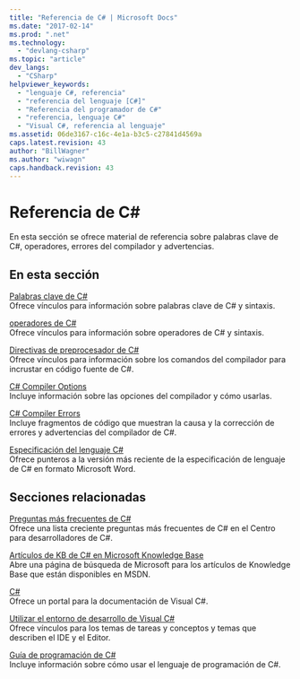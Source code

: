 ```yaml
---
title: "Referencia de C# | Microsoft Docs"
ms.date: "2017-02-14"
ms.prod: ".net"
ms.technology: 
  - "devlang-csharp"
ms.topic: "article"
dev_langs: 
  - "CSharp"
helpviewer_keywords: 
  - "lenguaje C#, referencia"
  - "referencia del lenguaje [C#]"
  - "Referencia del programador de C#"
  - "referencia, lenguaje C#"
  - "Visual C#, referencia al lenguaje"
ms.assetid: 06de3167-c16c-4e1a-b3c5-c27841d4569a
caps.latest.revision: 43
author: "BillWagner"
ms.author: "wiwagn"
caps.handback.revision: 43
---
```

# Referencia de C# #
En esta sección se ofrece material de referencia sobre palabras clave de C\#, operadores, errores del compilador y advertencias.  
  
## En esta sección  
 [Palabras clave de C\#](../../csharp/language-reference/keywords/index.md)  
 Ofrece vínculos para información sobre palabras clave de C\# y sintaxis.  
  
 [operadores de C\#](../../csharp/language-reference/operators/index.md)  
 Ofrece vínculos para información sobre operadores de C\# y sintaxis.  
  
 [Directivas de preprocesador de C\#](../../csharp/language-reference/preprocessor-directives/index.md)  
 Ofrece vínculos para información sobre los comandos del compilador para incrustar en código fuente de C\#.  
  
 [C\# Compiler Options](../../csharp/language-reference/compiler-options/index.md)  
 Incluye información sobre las opciones del compilador y cómo usarlas.  
  
 [C\# Compiler Errors](../../csharp/language-reference/compiler-messages/index.md)  
 Incluye fragmentos de código que muestran la causa y la corrección de errores y advertencias del compilador de C\#.  
  
 [Especificación del lenguaje C\#](../../csharp/language-reference/language-specification.md)  
 Ofrece punteros a la versión más reciente de la especificación de lenguaje de C\# en formato Microsoft Word.  
  
## Secciones relacionadas  
 [Preguntas más frecuentes de C\#](http://go.microsoft.com/fwlink/?LinkId=70367)  
 Ofrece una lista creciente preguntas más frecuentes de C\# en el Centro para desarrolladores de C\#.  
  
 [Artículos de KB de C\# en Microsoft Knowledge Base](http://go.microsoft.com/fwlink/?LinkId=70368)  
 Abre una página de búsqueda de Microsoft para los artículos de Knowledge Base que están disponibles en MSDN.  
  
 [C\#](../../csharp/csharp.md)  
 Ofrece un portal para la documentación de Visual C\#.  
  
 [Utilizar el entorno de desarrollo de Visual C\#](/visual-studio/csharp-ide/using-the-visual-studio-development-environment-for-csharp)  
 Ofrece vínculos para los temas de tareas y conceptos y temas que describen el IDE y el Editor.  
  
 [Guía de programación de C\#](../../csharp/programming-guide/index.md)  
 Incluye información sobre cómo usar el lenguaje de programación de C\#.